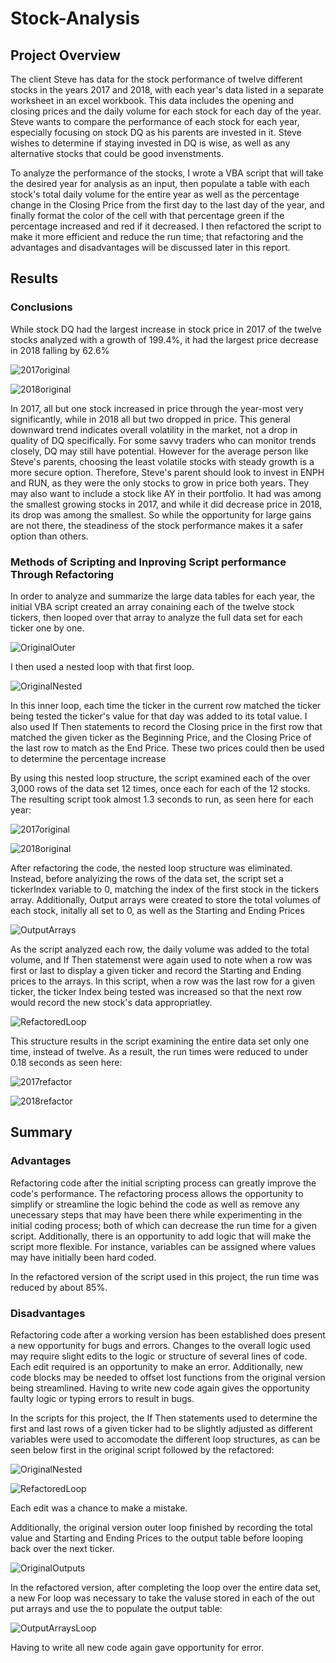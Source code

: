 # Stock-Analysis
## Project Overview

The client Steve has data for the stock performance of twelve different stocks in the years 2017 and 2018, with each year's data listed in a separate worksheet in an excel workbook.  This data includes the opening and closing prices and the daily volume for each stock for each day of the year.  Steve wants to compare the performance of each stock for each year, especially focusing on stock DQ as his parents are invested in it.  Steve wishes to determine if staying invested in DQ is wise, as well as any alternative stocks that could be good invenstments.

To analyze the performance of the stocks, I wrote a VBA script that will take the desired year for analysis as an input, then populate a table with each stock's total daily volume for the entire year as well as the percentage change in the Closing Price from the first day to the last day of the year, and finally format the color of the cell with that percentage green if the percentage increased and red if it decreased.  I then refactored the script to make it more efficient and reduce the run time; that refactoring and the advantages and disadvantages will be discussed later in this report.

## Results

### Conclusions

While stock DQ had the largest increase in stock price in 2017 of the twelve stocks analyzed with a growth of 199.4%, it had the largest price decrease in 2018 falling by 62.6%

![2017original](/Resources/Not_refactored_2017.png)

![2018original](/resources/Not_refactored_2018.png)

In 2017, all but one stock increased in price through the year-most very significantly, while in 2018 all but two dropped in price.  This general downward trend indicates overall volatility in the market, not a drop in quality of DQ specifically.  For some savvy traders who can monitor trends closely, DQ may still have potential.  However for the average person like Steve's parents, choosing the least volatile stocks with steady growth is a more secure option.  Therefore, Steve's parent should look to invest in ENPH and RUN, as they were the only stocks to grow in price both years.  They may also want to include a stock like AY in their portfolio.  It had was among the smallest growing stocks in 2017, and while it did decrease price in 2018, its drop was among the smallest.  So while the opportunity for large gains are not there, the steadiness of the stock performance makes it a safer option than others.

### Methods of Scripting and Inproving Script performance Through Refactoring

In order to analyze and summarize the large data tables for each year, the initial VBA script created an array conaining each of the twelve stock tickers, then looped over that array to analyze the full data set for each ticker one by one.

![OriginalOuter](/resources/Original_outer_loop.png)

I then used a nested loop with that first loop.

![OriginalNested](/resources/Original_nested_loop.png)

In this inner loop, each time the ticker in the current row matched the ticker being tested the ticker's value for that day was added to its total value.  I also used If Then statements to record the Closing price in the first row that matched the given ticker as the Beginning Price, and the Closing Price of the last row to match as the End Price.  These two prices could then be used to determine the percentage increase

By using this nested loop structure, the script examined each of the over 3,000 rows of the data set 12 times, once each for each of the 12 stocks.  The resulting script took almost 1.3 seconds to run, as seen here for each year:

![2017original](/resources/Not_refactored_2017.png)

![2018original](/resources/Not_refactored_2018.png)

After refactoring the code, the nested loop structure was eliminated.  Instead, before analyizing the rows of the data set, the script set a tickerIndex variable to 0, matching the index of the first stock in the tickers array.  Additionally, Output arrays were created to store the total volumes of each stock, initally all set to 0, as well as the Starting and Ending Prices

![OutputArrays](/resources/Output_arrays.png)

As the script analyzed each row, the daily volume was added to the total volume,  and If Then statemenst were again used to note when a row was first or last to display a given ticker and record the Starting and Ending prices to the arrays.  In this script, when a row was the last row for a given ticker, the ticker Index being tested was increased so that the next row would record the new stock's data appropriatley.

![RefactoredLoop](/resources/Refactored_loop.png)

This structure results in the script examining the entire data set only one time, instead of twelve.  As a result, the run times were reduced to under 0.18 seconds as seen here:

![2017refactor](/resources/VBA_Challenge_2017.png)

![2018refactor](/resources/VBA_Challenge_2018.png)
## Summary

### Advantages

Refactoring code after the initial scripting process can greatly improve the code's performance.  The refactoring process allows the opportunity to simplify or streamline the logic behind the code as well as remove any unecessary steps that may have been there while experimenting in the initial coding process; both of which can decrease the run time for a given script.  Additionally, there is an opportunity to add logic that will make the script more flexible.  For instance, variables can be assigned where values may have initially been hard coded.

In the refactored version of the script used in this project, the run time was reduced by about 85%.  


### Disadvantages

Refactoring code after a working version has been established does present a new opportunity for bugs and errors.  Changes to the overall logic used may require slight edits to the logic or structure of several lines of code.  Each edit required is an opportunity to make an error.  Additionally, new code blocks may be needed to offset lost functions from the original version being streamlined.  Having to write new code again gives the opportunity faulty logic or typing errors to result in bugs.

In the scripts for this project, the If Then statements used to determine the first and last rows of a given ticker had to be slightly adjusted as different variables were used to accomodate the different loop structures, as can be seen below first in the original script followed by the refactored:

![OriginalNested](/resources/Original_nested_loop.png)

![RefactoredLoop](/resources/Refactored_loop.png)

Each edit was a chance to make a mistake.

Additionally, the original version outer loop finished by recording the total value and Starting and Ending Prices to the output table before looping back over the next ticker.  

![OriginalOutputs](/resources/Original_outputs.png)

In the refactored version, after completing the loop over the entire data set, a new For loop was necessary to take the valuse stored in each of the out put arrays and use the to populate the output table:

![OutputArraysLoop](/resources/Output_arrays_loop.png)

Having to write all new code again gave opportunity for error.  
